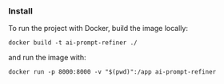 ### Install

To run the project with Docker, build the image locally:

```
docker build -t ai-prompt-refiner ./
```

and run the image with:

```
docker run -p 8000:8000 -v "$(pwd)":/app ai-prompt-refiner
```
